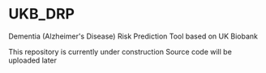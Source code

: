 # UKB_DRP
Dementia (Alzheimer's Disease) Risk Prediction Tool based on UK Biobank

This repository is currently under construction
Source code will be uploaded later 
